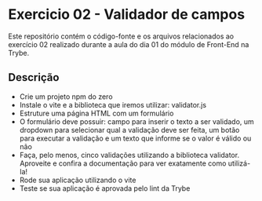# Exercicio 02 - Validador de campos

Este repositório contém o código-fonte e os arquivos relacionados ao exercício 02 realizado durante a aula do dia 01 do módulo de Front-End na Trybe.

## Descrição
- Crie um projeto npm do zero
- Instale o vite e a biblioteca que iremos utilizar: validator.js
- Estruture uma página HTML com um formulário
- O formulário deve possuir: campo para inserir o texto a ser validado, um dropdown para selecionar qual a validação deve ser feita, um botão para executar a validação e um texto que informe se o valor é válido ou não
- Faça, pelo menos, cinco validações utilizando a biblioteca validator. Aproveite e confira a documentação para ver exatamente como utilizá-la!
- Rode sua aplicação utilizando o vite
- Teste se sua aplicação é aprovada pelo lint da Trybe